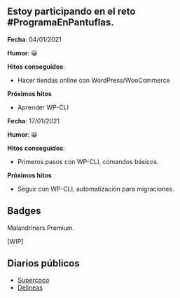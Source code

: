 ## Estoy participando en el reto #ProgramaEnPantuflas.

**Fecha**: 04/01/2021

**Humor**: 😀

**Hitos conseguidos**:

*   Hacer tiendas online con WordPress/WooCommerce

**Próximos hitos**

*   Aprender WP-CLI

**Fecha**: 17/01/2021

**Humor**: 😀

**Hitos conseguidos**:

*   Primeros pasos con WP-CLI, comandos básicos.

**Próximos hitos**

*   Seguir con WP-CLI, automatización para migraciones.

## **Badges**

Malandriners Premium.

\[WIP\]

## **Diarios públicos**

*   [Supercoco](https://github.com/delineas/supercoco-programa-en-pantuflas)
*   [Delineas](https://github.com/delineas/programa-en-pantuflas)
